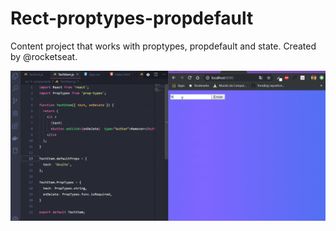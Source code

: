 # Rect-proptypes-propdefault

Content project that works with proptypes, propdefault and state. Created by @rocketseat.

![alt text](https://raw.githubusercontent.com/thurdelima/React-proptypes-propdefault/master/reactsimple.gif)